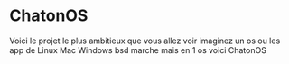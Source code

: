 # ChatonOS
Voici le projet le plus ambitieux que vous allez voir imaginez un os ou les app de Linux Mac Windows bsd marche mais en 1 os voici ChatonOS
